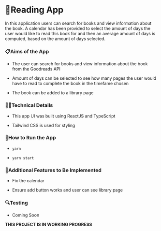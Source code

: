 # 📖Reading App

In this application users can search for books and view information about the book. A calendar has been provided to select the amount of days the user would like to read this book for and then an average amount of days is computed, based on the amount of days selected.

### 📋Aims of the App

-   The user can search for books and view information about the book from the Goodreads API

-   Amount of days can be selected to see how many pages the user would have to read to complete the book in the timefame chosen

-   The book can be added to a library page

### 👩‍💻Technical Details

-   This app UI was built using ReactJS and TypeScript

-   Tailwind CSS is used for styling

### 🔧How to Run the App

-   `yarn`

-   `yarn start`

### 💭Additional Features to Be Implemented

-   Fix the calendar

-   Ensure add button works and user can see library page

### 🔍Testing

-   Coming Soon

**THIS PROJECT IS IN WORKING PROGRESS**
